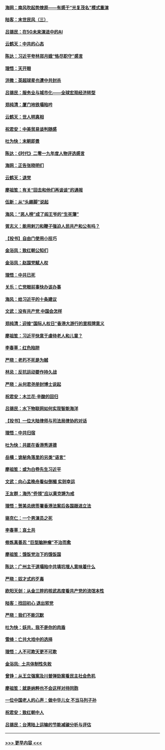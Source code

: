 #### [海网：南风吹起势燎原——有感于“光复茂名”模式重演](../pages/nsc993/n11732308.md?t=12201133) 
#### [陆客：末世民风（三）](../pages/nsc993/n11732211.md?t=12201133) 
#### [吕锡民：在5G未来演进中的AI](../pages/nsc993/n11730010.md?t=12201133) 
#### [云鹤天：中共的心态](../pages/nsc993/n11729906.md?t=12201133) 
#### [陈达：习近平夸林郑月娥“恪尽职守”感言](../pages/nsc993/n11729881.md?t=12201133) 
#### [理悟：天开眼](../pages/nsc993/n11729699.md?t=12201133) 
#### [洪微：英超球星也遭中共封杀](../pages/nsc993/n11727243.md?t=12201133) 
#### [吕锡民：服务业与城市化——全球宏观经济转型](../pages/nsc993/n11725845.md?t=12201133) 
#### [郑纯清：厦门地铁塌陷吟](../pages/nsc993/n11725813.md?t=12201133) 
#### [云鹤天：世人明真相](../pages/nsc993/n11725621.md?t=12201133) 
#### [祝君安：中美贸易谈判随感](../pages/nsc993/n11725609.md?t=12201133) 
#### [吐为快：末朝即景](../pages/nsc993/n11723365.md?t=12201133) 
#### [陈达：《时代》二零一九年度人物评选感言](../pages/nsc993/n11723337.md?t=12201133) 
#### [海网：正告张晓明们](../pages/nsc993/n11723228.md?t=12201133) 
#### [云鹤天：退党](../pages/nsc993/n11723056.md?t=12201133) 
#### [廖祖笙：有关“回去和他们再谈谈”的通报](../pages/nsc993/n11722442.md?t=12201133) 
#### [伍新：从“头踢脚”说起](../pages/nsc993/n11722429.md?t=12201133) 
#### [海风：“恶人榜”成了阎王爷的“生死簿”](../pages/nsc993/n11722272.md?t=12201133) 
#### [胥志义：能用剌刀和鞭子强迫人民共产和公有吗？](../pages/nsc993/n11720569.md?t=12201133) 
#### [【投书】自由门使用小技巧](../pages/nsc993/n11720180.md?t=12201133) 
#### [金浴凤：致红朝公知们](../pages/nsc993/n11720563.md?t=12201133) 
#### [金浴凤：赵国党赋人权](../pages/nsc993/n11720533.md?t=12201133) 
#### [理悟：中共已死](../pages/nsc993/n11720233.md?t=12201133) 
#### [关乐：亡党眼前事快办该办事](../pages/nsc993/n11719160.md?t=12201133) 
#### [海风：给习近平的十条建议](../pages/nsc993/n11717616.md?t=12201133) 
#### [文武：没有共产党 中国会怎样](../pages/nsc993/n11717584.md?t=12201133) 
#### [郑纯清：迎接“国际人权日”香港大游行的里程牌意义](../pages/nsc993/n11717417.md?t=12201133) 
#### [廖祖笙：习近平快意于虐待老人和儿童？](../pages/nsc993/n11715313.md?t=12201133) 
#### [李春草：红色陷阱](../pages/nsc993/n11715029.md?t=12201133) 
#### [严晓：老朽不死是为贼](../pages/nsc993/n11712910.md?t=12201133) 
#### [林忌：反抗运动要作持久战](../pages/nsc993/n11712623.md?t=12201133) 
#### [严晓：从何君尧册封博士说起](../pages/nsc993/n11712465.md?t=12201133) 
#### [祝君安：木兰花·辛酸的回归](../pages/nsc993/n11712381.md?t=12201133) 
#### [吕锡民：水下物联网如何实现智能海洋](../pages/nsc993/n11711158.md?t=12201133) 
#### [【投书】一位大陆律师与司法局律协的对话](../pages/nsc993/n11709675.md?t=12201133) 
#### [理悟：中共归宿](../pages/nsc993/n11710059.md?t=12201133) 
#### [吐为快：共匪在香港秀道德](../pages/nsc993/n11709979.md?t=12201133) 
#### [岳横：诡秘角落里的另类“语言”](../pages/nsc993/n11709792.md?t=12201133) 
#### [廖祖笙：或为白卷先生习近平](../pages/nsc993/n11708330.md?t=12201133) 
#### [文武：向心孟晚舟看似倒楣 实则幸运](../pages/nsc993/n11708236.md?t=12201133) 
#### [王友群：海外“侨领”应以黄克锵为戒](../pages/nsc993/n11706176.md?t=12201133) 
#### [理悟：贺美总统签署香港法案后各国跟进立法](../pages/nsc993/n11706853.md?t=12201133) 
#### [骆克仁：一个男演员之死](../pages/nsc993/n11706677.md?t=12201133) 
#### [李春草：哀土共](../pages/nsc993/n11706255.md?t=12201133) 
#### [修炼真善忍 “巨型脑肿瘤”不治而愈](../pages/nsc993/n11705340.md?t=12201133) 
#### [廖祖笙：饿饭党治下的饿饭国](../pages/nsc993/n11705085.md?t=12201133) 
#### [陈达：广州主干道塌陷中共填坑埋人意味着什么](../pages/nsc993/n11705046.md?t=12201133) 
#### [严晓：奴才式的歹毒](../pages/nsc993/n11704826.md?t=12201133) 
#### [欧阳天剑：从金三胖的核武态度看共产党的流氓本性](../pages/nsc993/n11702238.md?t=12201133) 
#### [陆客：找回初心 退出邪党](../pages/nsc993/n11702213.md?t=12201133) 
#### [严晓：我们不能沉默](../pages/nsc993/n11702110.md?t=12201133) 
#### [吐为快：妖共，我不是你的肉盾](../pages/nsc993/n11701366.md?t=12201133) 
#### [雪绮：亡共大戏中的选择](../pages/nsc993/n11699922.md?t=12201133) 
#### [理悟：人不可欺天更不可欺](../pages/nsc993/n11699657.md?t=12201133) 
#### [金浴凤:  土共体制性失败](../pages/nsc993/n11699361.md?t=12201133) 
#### [曾铮：从王立强案及川普弹劾案看民主社会危机](../pages/nsc993/n11699318.md?t=12201133) 
#### [廖祖笙：就是纳粹也不会这样对待同胞](../pages/nsc993/n11697658.md?t=12201133) 
#### [一位中国老人的心声：做中华儿女 不当马列子孙](../pages/nsc993/n11697525.md?t=12201133) 
#### [祝君安：致红朝中人](../pages/nsc993/n11697518.md?t=12201133) 
#### [吕锡民：台湾陆上运输的节能减碳分析与评估](../pages/nsc993/n11694983.md?t=12201133) 

----
#### [ >>> 更早内容 <<< ](../indexes/nsc993-earlier.md)
